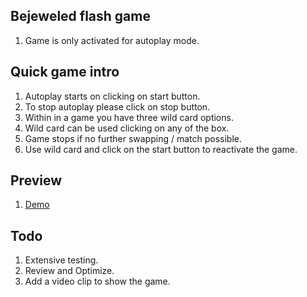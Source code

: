 ## Bejeweled flash game

1. Game is only activated for autoplay mode.

## Quick game intro

1. Autoplay starts on clicking on start button.
1. To stop autoplay please click on stop button.
1. Within in a game you have three wild card options.
1. Wild card can be used clicking on any of the box.
1. Game stops if no further swapping / match possible.
1. Use wild card and click on the start button to reactivate the game.

## Preview

1. [Demo](http://samarpanda.com/jewel01/)


## Todo

1. Extensive testing.
1. Review and Optimize.
1. Add a video clip to show the game.
